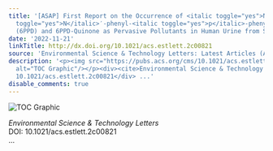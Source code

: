 ```yaml
---
title: '[ASAP] First Report on the Occurrence of <italic toggle="yes">N</italic>‑(1,3-Dimethylbutyl)‑<italic
  toggle="yes">N</italic>′‑phenyl‑<italic toggle="yes">p</italic>‑phenylenediamine
  (6PPD) and 6PPD-Quinone as Pervasive Pollutants in Human Urine from South China'
date: '2022-11-21'
linkTitle: http://dx.doi.org/10.1021/acs.estlett.2c00821
source: 'Environmental Science & Technology Letters: Latest Articles (ACS Publications)'
description: '<p><img src="https://pubs.acs.org/cms/10.1021/acs.estlett.2c00821/asset/images/medium/ez2c00821_0003.gif"
  alt="TOC Graphic"/></p><div><cite>Environmental Science & Technology Letters</cite></div><div>DOI:
  10.1021/acs.estlett.2c00821</div> ...'
disable_comments: true
---
```

<p><img src="https://pubs.acs.org/cms/10.1021/acs.estlett.2c00821/asset/images/medium/ez2c00821_0003.gif" alt="TOC Graphic"/></p><div><cite>Environmental Science & Technology Letters</cite></div><div>DOI: 10.1021/acs.estlett.2c00821</div> ...